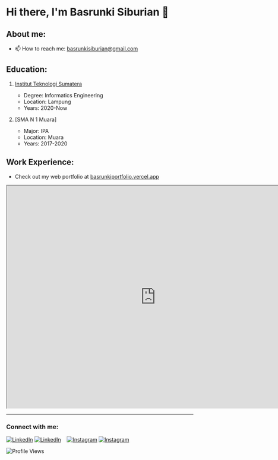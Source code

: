 # Hi there, I'm Basrunki Siburian  👋

## About me:
- 📫 How to reach me: basrunkisiburian@gmail.com




## Education:
1. [Institut Teknologi Sumatera](https://www.itera.ac.id) 
   - Degree: Informatics Engineering
   - Location: Lampung
   - Years: 2020-Now

2. [SMA N 1 Muara]
   - Major: IPA
   - Location: Muara
   - Years: 2017-2020

## Work Experience:
- Check out my web portfolio at [basrunkiportfolio.vercel.app](http://basrunkiportfolio.vercel.app/)
<iframe src="http://basrunkiportfolio.vercel.app/" width="800" height="600"></iframe>

<br />

---

### Connect with me:
[![LinkedIn](https://img.shields.io/badge/LinkedIn-light?style=social&logo=linkedin)](https://www.linkedin.com/in/basrunki-siburian-ba6b03210/#gh-light-mode-only)
[![LinkedIn](https://img.shields.io/badge/LinkedIn-dark?style=social&logo=linkedin)](https://www.linkedin.com/in/basrunki-siburian-ba6b03210/#gh-dark-mode-only)
&nbsp;&nbsp;
[![Instagram](https://img.shields.io/badge/Instagram-light?style=social&logo=instagram)](https://instagram.com/basrunki_#gh-light-mode-only)
[![Instagram](https://img.shields.io/badge/Instagram-dark?style=social&logo=instagram)](https://instagram.com/basrunki_#gh-dark-mode-only)

![Profile Views](https://komarev.com/ghpvc/?username=siburianbasrunki&color=brightgreen)
